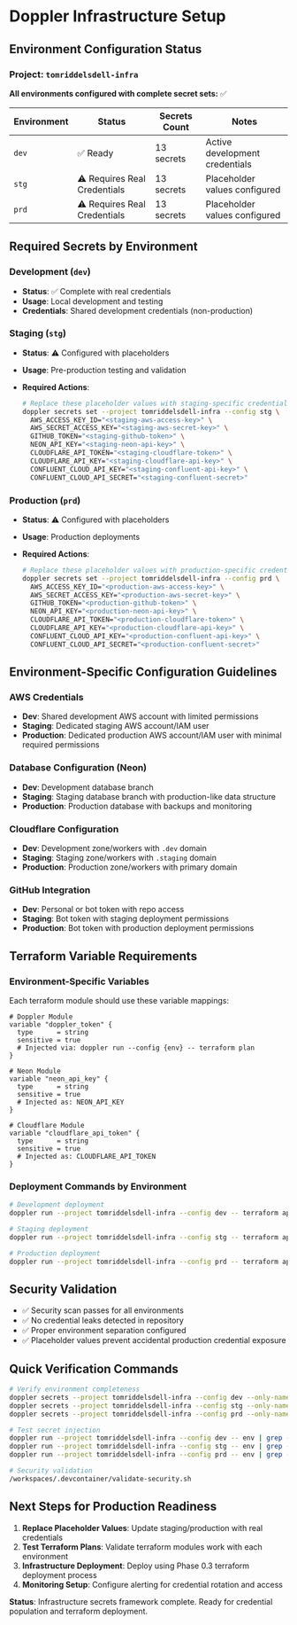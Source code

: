 # Doppler Infrastructure Setup

## Environment Configuration Status

### Project: `tomriddelsdell-infra`

**All environments configured with complete secret sets:** ✅

| Environment | Status                       | Secrets Count | Notes                          |
| ----------- | ---------------------------- | ------------- | ------------------------------ |
| `dev`       | ✅ Ready                     | 13 secrets    | Active development credentials |
| `stg`       | ⚠️ Requires Real Credentials | 13 secrets    | Placeholder values configured  |
| `prd`       | ⚠️ Requires Real Credentials | 13 secrets    | Placeholder values configured  |

## Required Secrets by Environment

### Development (`dev`)

- **Status**: ✅ Complete with real credentials
- **Usage**: Local development and testing
- **Credentials**: Shared development credentials (non-production)

### Staging (`stg`)

- **Status**: ⚠️ Configured with placeholders
- **Usage**: Pre-production testing and validation
- **Required Actions**:

  ```bash
  # Replace these placeholder values with staging-specific credentials:
  doppler secrets set --project tomriddelsdell-infra --config stg \
    AWS_ACCESS_KEY_ID="<staging-aws-access-key>" \
    AWS_SECRET_ACCESS_KEY="<staging-aws-secret-key>" \
    GITHUB_TOKEN="<staging-github-token>" \
    NEON_API_KEY="<staging-neon-api-key>" \
    CLOUDFLARE_API_TOKEN="<staging-cloudflare-token>" \
    CLOUDFLARE_API_KEY="<staging-cloudflare-api-key>" \
    CONFLUENT_CLOUD_API_KEY="<staging-confluent-api-key>" \
    CONFLUENT_CLOUD_API_SECRET="<staging-confluent-secret>"
  ```

### Production (`prd`)

- **Status**: ⚠️ Configured with placeholders
- **Usage**: Production deployments
- **Required Actions**:

  ```bash
  # Replace these placeholder values with production-specific credentials:
  doppler secrets set --project tomriddelsdell-infra --config prd \
    AWS_ACCESS_KEY_ID="<production-aws-access-key>" \
    AWS_SECRET_ACCESS_KEY="<production-aws-secret-key>" \
    GITHUB_TOKEN="<production-github-token>" \
    NEON_API_KEY="<production-neon-api-key>" \
    CLOUDFLARE_API_TOKEN="<production-cloudflare-token>" \
    CLOUDFLARE_API_KEY="<production-cloudflare-api-key>" \
    CONFLUENT_CLOUD_API_KEY="<production-confluent-api-key>" \
    CONFLUENT_CLOUD_API_SECRET="<production-confluent-secret>"
  ```

## Environment-Specific Configuration Guidelines

### AWS Credentials

- **Dev**: Shared development AWS account with limited permissions
- **Staging**: Dedicated staging AWS account/IAM user
- **Production**: Dedicated production AWS account/IAM user with minimal required permissions

### Database Configuration (Neon)

- **Dev**: Development database branch
- **Staging**: Staging database branch with production-like data structure
- **Production**: Production database with backups and monitoring

### Cloudflare Configuration

- **Dev**: Development zone/workers with `.dev` domain
- **Staging**: Staging zone/workers with `.staging` domain
- **Production**: Production zone/workers with primary domain

### GitHub Integration

- **Dev**: Personal or bot token with repo access
- **Staging**: Bot token with staging deployment permissions
- **Production**: Bot token with production deployment permissions

## Terraform Variable Requirements

### Environment-Specific Variables

Each terraform module should use these variable mappings:

```hcl
# Doppler Module
variable "doppler_token" {
  type      = string
  sensitive = true
  # Injected via: doppler run --config {env} -- terraform plan
}

# Neon Module
variable "neon_api_key" {
  type      = string
  sensitive = true
  # Injected as: NEON_API_KEY
}

# Cloudflare Module
variable "cloudflare_api_token" {
  type      = string
  sensitive = true
  # Injected as: CLOUDFLARE_API_TOKEN
}
```

### Deployment Commands by Environment

```bash
# Development deployment
doppler run --project tomriddelsdell-infra --config dev -- terraform apply

# Staging deployment
doppler run --project tomriddelsdell-infra --config stg -- terraform apply

# Production deployment
doppler run --project tomriddelsdell-infra --config prd -- terraform apply
```

## Security Validation

- ✅ Security scan passes for all environments
- ✅ No credential leaks detected in repository
- ✅ Proper environment separation configured
- ✅ Placeholder values prevent accidental production credential exposure

## Quick Verification Commands

```bash
# Verify environment completeness
doppler secrets --project tomriddelsdell-infra --config dev --only-names | wc -l    # Should show 13
doppler secrets --project tomriddelsdell-infra --config stg --only-names | wc -l    # Should show 13
doppler secrets --project tomriddelsdell-infra --config prd --only-names | wc -l    # Should show 13

# Test secret injection
doppler run --project tomriddelsdell-infra --config dev -- env | grep -E "(AWS|NEON|GITHUB)" | wc -l
doppler run --project tomriddelsdell-infra --config stg -- env | grep -E "(AWS|NEON|GITHUB)" | wc -l
doppler run --project tomriddelsdell-infra --config prd -- env | grep -E "(AWS|NEON|GITHUB)" | wc -l

# Security validation
/workspaces/.devcontainer/validate-security.sh
```

## Next Steps for Production Readiness

1. **Replace Placeholder Values**: Update staging/production with real credentials
2. **Test Terraform Plans**: Validate terraform modules work with each environment
3. **Infrastructure Deployment**: Deploy using Phase 0.3 terraform deployment process
4. **Monitoring Setup**: Configure alerting for credential rotation and access

**Status**: Infrastructure secrets framework complete. Ready for credential population and terraform deployment.
